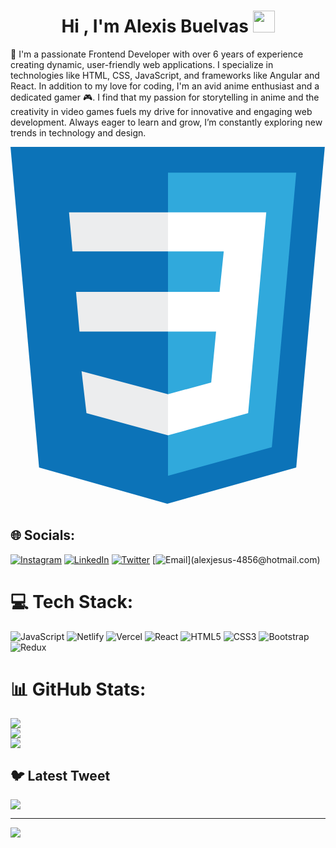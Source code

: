 # <h1 align="center"><b>Hi , I'm Alexis Buelvas </b><img src="https://media.giphy.com/media/hvRJCLFzcasrR4ia7z/giphy.gif" width="35"></h1>

🧤 I'm a passionate Frontend Developer with over 6 years of experience creating dynamic, user-friendly web applications. I specialize in technologies like HTML, CSS, JavaScript, and frameworks like Angular and React. In addition to my love for coding, I'm an avid anime enthusiast and a dedicated gamer 🎮. I find that my passion for storytelling in anime and the creativity in video games fuels my drive for innovative and engaging web development. Always eager to learn and grow, I’m constantly exploring new trends in technology and design.

<p><svg xmlns="http://www.w3.org/2000/svg" viewBox="0 0 452 520">
  <path fill="#0c73b8" d="M41 460L0 0h451l-41 460-185 52"></path>
  <path fill="#30a9dc" d="M226 472l149-41 35-394H226"></path>
  <path
    fill="#ecedee"
    d="M226 208H94l5 57h127zm0-114H84l5 56h137zm0 261l-124-33 7 60 117 32z"
  ></path>
  <path
    fill="#fff"
    d="M226 265h69l-7 73-62 17v59l115-32 26-288H226v56h80l-6 58h-74z"></path>
</svg></p>

## 🌐 Socials:

[![Instagram](https://img.shields.io/badge/Instagram-%23E4405F.svg?logo=Instagram&logoColor=white)](https://instagram.com/alex_buelvas) [![LinkedIn](https://img.shields.io/badge/LinkedIn-%230077B5.svg?logo=linkedin&logoColor=white)](https://linkedin.com/in/alexis-buelvas) [![Twitter](https://img.shields.io/badge/Twitter-%231DA1F2.svg?logo=Twitter&logoColor=white)](https://twitter.com/@Alex_Buelvas92)
[![Email](https://img.shields.io/badge/Email%20-%2300AFF0.svg?&style=for-the-badge&logo=Skype&logoColor=white")](alexjesus-4856@hotmail.com)

# 💻 Tech Stack:

![JavaScript](https://img.shields.io/badge/javascript-%23323330.svg?style=for-the-badge&logo=javascript&logoColor=%23F7DF1E) ![Netlify](https://img.shields.io/badge/netlify-%23000000.svg?style=for-the-badge&logo=netlify&logoColor=#00C7B7) ![Vercel](https://img.shields.io/badge/vercel-%23000000.svg?style=for-the-badge&logo=vercel&logoColor=white) ![React](https://img.shields.io/badge/react-%2320232a.svg?style=for-the-badge&logo=react&logoColor=%2361DAFB) ![HTML5](https://img.shields.io/badge/html5-%23E34F26.svg?style=for-the-badge&logo=html5&logoColor=white) ![CSS3](https://img.shields.io/badge/css3-%231572B6.svg?style=for-the-badge&logo=css3&logoColor=white) ![Bootstrap](https://img.shields.io/badge/bootstrap-%23563D7C.svg?style=for-the-badge&logo=bootstrap&logoColor=white) ![Redux](https://img.shields.io/badge/redux-%23593d88.svg?style=for-the-badge&logo=redux&logoColor=white)

# 📊 GitHub Stats:

![](https://github-readme-stats.vercel.app/api?username=TzzJokerzzT&theme=radical&hide_border=false&include_all_commits=true&count_private=true)<br/>
![](https://github-readme-streak-stats.herokuapp.com/?user=TzzJokerzzT&theme=radical&hide_border=false)<br/>
![](https://github-readme-stats.vercel.app/api/top-langs/?username=TzzJokerzzT&theme=radical&hide_border=false&include_all_commits=true&count_private=true&layout=compact)

## 🐦 Latest Tweet

[![](https://gtce.itsvg.in/api?username=@Alex_Buelvas92)](https://github.com/VishwaGauravIn/github-twitter-card-embed)

---

[![](https://visitcount.itsvg.in/api?id=TzzJokerzzT&icon=0&color=0)](https://visitcount.itsvg.in)

<!-- Proudly created with GPRM ( https://gprm.itsvg.in ) -->
